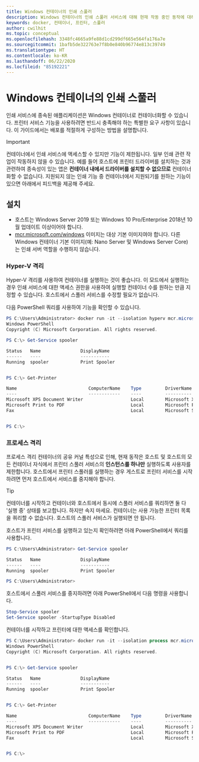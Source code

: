 ```yaml
---
title: Windows 컨테이너의 인쇄 스풀러
description: Windows 컨테이너의 인쇄 스풀러 서비스에 대해 현재 작동 중인 동작에 대해 설명합니다.
keywords: docker, 컨테이너, 프린터, 스풀러
author: cwilhit
ms.topic: conceptual
ms.openlocfilehash: 3348fc4665a9fe88d1cd299df665e564fa176a7e
ms.sourcegitcommit: 1bafb5de322763e7f8b0e840b96774e813c39749
ms.translationtype: HT
ms.contentlocale: ko-KR
ms.lasthandoff: 06/22/2020
ms.locfileid: "85192221"
---
```

# <a name="print-spooler-in-windows-containers"></a>Windows 컨테이너의 인쇄 스풀러

인쇄 서비스에 종속된 애플리케이션은 Windows 컨테이너로 컨테이너화할 수 있습니다. 프린터 서비스 기능을 사용하려면 반드시 충족해야 하는 특별한 요구 사항이 있습니다. 이 가이드에서는 배포를 적절하게 구성하는 방법을 설명합니다.

> [!IMPORTANT]
> 컨테이너에서 인쇄 서비스에 액세스할 수 있지만 기능이 제한됩니다. 일부 인쇄 관련 작업이 작동하지 않을 수 있습니다. 예를 들어 호스트에 프린터 드라이버를 설치하는 것과 관련하여 종속성이 있는 앱은 **컨테이너 내에서 드라이버를 설치할 수 없으므로** 컨테이너화할 수 없습니다. 지원되지 않는 인쇄 기능 중 컨테이너에서 지원되기를 원하는 기능이 있으면 아래에서 피드백을 제공해 주세요.

## <a name="setup"></a>설치

* 호스트는 Windows Server 2019 또는 Windows 10 Pro/Enterprise 2018년 10월 업데이트 이상이어야 합니다.
* [mcr.microsoft.com/windows](https://hub.docker.com/_/microsoft-windowsfamily-windows) 이미지는 대상 기본 이미지여야 합니다. 다른 Windows 컨테이너 기본 이미지(예: Nano Server 및 Windows Server Core)는 인쇄 서버 역할을 수행하지 않습니다.

### <a name="hyper-v-isolation"></a>Hyper-V 격리

Hyper-V 격리를 사용하여 컨테이너를 실행하는 것이 좋습니다. 이 모드에서 실행하는 경우 인쇄 서비스에 대한 액세스 권한을 사용하여 실행할 컨테이너 수를 원하는 만큼 지정할 수 있습니다. 호스트에서 스풀러 서비스를 수정할 필요가 없습니다.

다음 PowerShell 쿼리를 사용하여 기능을 확인할 수 있습니다.

```PowerShell
PS C:\Users\Administrator> docker run -it --isolation hyperv mcr.microsoft.com/windows:1809 powershell.exe
Windows PowerShell
Copyright (C) Microsoft Corporation. All rights reserved.

PS C:\> Get-Service spooler

Status   Name               DisplayName
------   ----               -----------
Running  spooler            Print Spooler


PS C:\> Get-Printer

Name                           ComputerName    Type         DriverName                PortName        Shared   Published
----                           ------------    ----         ----------                --------        ------   --------
Microsoft XPS Document Writer                  Local        Microsoft XPS Document... PORTPROMPT:     False    False
Microsoft Print to PDF                         Local        Microsoft Print To PDF    PORTPROMPT:     False    False
Fax                                            Local        Microsoft Shared Fax D... SHRFAX:         False    False


PS C:\>
```

### <a name="process-isolation"></a>프로세스 격리

프로세스 격리 컨테이너의 공유 커널 특성으로 인해, 현재 동작은 호스트 및 호스트의 모든 컨테이너 자식에서 프린터 스풀러 서비스의 **인스턴스를 하나만** 실행하도록 사용자를 제한합니다. 호스트에서 프린터 스풀러를 실행하는 경우 게스트로 프린터 서비스를 시작하려면 먼저 호스트에서 서비스를 중지해야 합니다.

> [!TIP]
> 컨테이너를 시작하고 컨테이너와 호스트에서 동시에 스풀러 서비스를 쿼리하면 둘 다 '실행 중' 상태를 보고합니다. 하지만 속지 마세요. 컨테이너는 사용 가능한 프린터 목록을 쿼리할 수 없습니다. 호스트의 스풀러 서비스가 실행되면 안 됩니다.

호스트가 프린터 서비스를 실행하고 있는지 확인하려면 아래 PowerShell에서 쿼리를 사용합니다.

```PowerShell
PS C:\Users\Administrator> Get-Service spooler

Status   Name               DisplayName
------   ----               -----------
Running  spooler            Print Spooler

PS C:\Users\Administrator>
```

호스트에서 스풀러 서비스를 중지하려면 아래 PowerShell에서 다음 명령을 사용합니다.

```PowerShell
Stop-Service spooler
Set-Service spooler -StartupType Disabled
```

컨테이너를 시작하고 프린터에 대한 액세스를 확인합니다.

```PowerShell
PS C:\Users\Administrator> docker run -it --isolation process mcr.microsoft.com/windows:1809 powershell.exe
Windows PowerShell
Copyright (C) Microsoft Corporation. All rights reserved.


PS C:\> Get-Service spooler

Status   Name               DisplayName
------   ----               -----------
Running  spooler            Print Spooler


PS C:\> Get-Printer

Name                           ComputerName    Type         DriverName                PortName        Shared   Published
----                           ------------    ----         ----------                --------        ------   --------
Microsoft XPS Document Writer                  Local        Microsoft XPS Document... PORTPROMPT:     False    False
Microsoft Print to PDF                         Local        Microsoft Print To PDF    PORTPROMPT:     False    False
Fax                                            Local        Microsoft Shared Fax D... SHRFAX:         False    False


PS C:\>
```